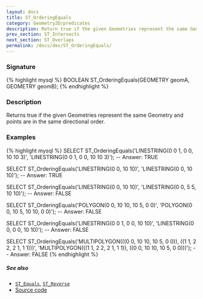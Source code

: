 ```yaml
---
layout: docs
title: ST_OrderingEquals
category: Geometry2D/predicates
description: Return true if the given Geometries represent the same Geometry and points are in the same directional order
prev_section: ST_Intersects
next_section: ST_Overlaps
permalink: /docs/dev/ST_OrderingEquals/
---
```


### Signature

{% highlight mysql %}
BOOLEAN ST_OrderingEquals(GEOMETRY geomA, GEOMETRY geomB);
{% endhighlight %}

### Description
Returns true if the given Geometries represent the same Geometry and points are in the same directional order.

### Examples

{% highlight mysql %}
SELECT ST_OrderingEquals('LINESTRING(0 0 1, 0 0, 10 10 3)', 
                         'LINESTRING(0 0 1, 0 0, 10 10 3)');
-- Answer: TRUE

SELECT ST_OrderingEquals('LINESTRING(0 0, 10 10)', 
                         'LINESTRING(0 0, 10 10)');
-- Answer: TRUE

SELECT ST_OrderingEquals('LINESTRING(0 0, 10 10)', 
                         'LINESTRING(0 0, 5 5, 10 10)');
-- Answer: FALSE

SELECT ST_OrderingEquals('POLYGON(0 0, 10 10, 10 5, 0 0)', 
                         'POLYGON(0 0, 10 5, 10 10, 0 0)');
-- Answer: FALSE

SELECT ST_OrderingEquals('LINESTRING(0 0 1, 0 0, 10 10)', 
                         'LINESTRING(0 0, 0 0, 10 10)');
-- Answer: FALSE

SELECT ST_OrderingEquals('MULTIPOLYGON(((0 0, 10 10, 10 5, 0 0)),
                                       ((1 1, 2 2, 2 1, 1 1)))',
                         'MULTIPOLYGON(((1 1, 2 2, 2 1, 1 1)),
                                       ((0 0, 10 10, 10 5, 0 0)))');
-- Answer: FALSE
{% endhighlight %}

##### See also

* [`ST_Equals`](../ST_Equals), [`ST_Reverse`](../ST_Reverse)
* <a href="https://github.com/irstv/H2GIS/blob/b3b4d698d2d8da9e442fb13231c60b50d8d532ab/h2spatial/src/main/java/org/h2gis/h2spatial/internal/function/spatial/predicates/ST_OrderingEquals.java" target="_blank">Source code</a>

